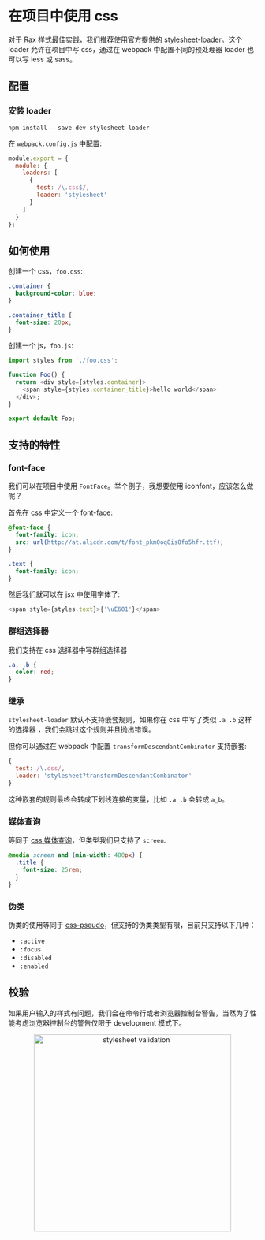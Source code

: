 #  在项目中使用 css

对于 Rax 样式最佳实践，我们推荐使用官方提供的 [stylesheet-loader](https://github.com/alibaba/rax/blob/master/packages/stylesheet-loader/README.md)。这个 loader 允许在项目中写 css，通过在 webpack 中配置不同的预处理器 loader 也可以写 less 或 sass。

## 配置

### 安装 loader

```
npm install --save-dev stylesheet-loader
```

在 `webpack.config.js` 中配置:
```js
module.export = {
  module: {
    loaders: [
      {
        test: /\.css$/,
        loader: 'stylesheet'
      }
    ]
  }
};
```

## 如何使用

创建一个 css，`foo.css`:
```css
.container {
  background-color: blue;
}

.container_title {
  font-size: 20px;
}
```

创建一个 js，`foo.js`:
```js
import styles from './foo.css';

function Foo() {
  return <div style={styles.container}>
    <span style={styles.container_title}>hello world</span>
  </div>;
}

export default Foo;
```

## 支持的特性

### font-face

我们可以在项目中使用 `FontFace`。举个例子，我想要使用 iconfont，应该怎么做呢？

首先在 css 中定义一个 font-face:
```css
@font-face {
  font-family: icon;
  src: url(http://at.alicdn.com/t/font_pkm0oq8is8fo5hfr.ttf);
}

.text {
  font-family: icon;
}
```

然后我们就可以在 jsx 中使用字体了:
```js
<span style={styles.text}>{'\uE601'}</span>
```

### 群组选择器

我们支持在 css 选择器中写群组选择器

```css
.a, .b {
  color: red;
}
```

### 继承

`stylesheet-loader` 默认不支持嵌套规则，如果你在 css 中写了类似 `.a .b` 这样的选择器 ，我们会跳过这个规则并且抛出错误。

但你可以通过在 webpack 中配置 `transformDescendantCombinator` 支持嵌套:
```js
{
  test: /\.css/,
  loader: 'stylesheet?transformDescendantCombinator'
}
```

这种嵌套的规则最终会转成下划线连接的变量，比如 `.a .b` 会转成 `a_b`。

### 媒体查询

等同于 [css 媒体查询](https://developer.mozilla.org/en-US/docs/Web/CSS/@media)，但类型我们只支持了 `screen`.

```css
@media screen and (min-width: 480px) {
  .title {
    font-size: 25rem;
  }
}
```

### 伪类

伪类的使用等同于 [css-pseudo](https://developer.mozilla.org/en-US/docs/Web/CSS/Pseudo-classes)，但支持的伪类类型有限，目前只支持以下几种：

* `:active`
* `:focus`
* `:disabled`
* `:enabled`

## 校验

如果用户输入的样式有问题，我们会在命令行或者浏览器控制台警告，当然为了性能考虑浏览器控制台的警告仅限于 development 模式下。

<p align="center">
  <img alt="stylesheet validation" src="https://gw.alicdn.com/tfs/TB1EHgXPXXXXXc3XVXXXXXXXXXX-1324-208.png" width="400">
</p>

